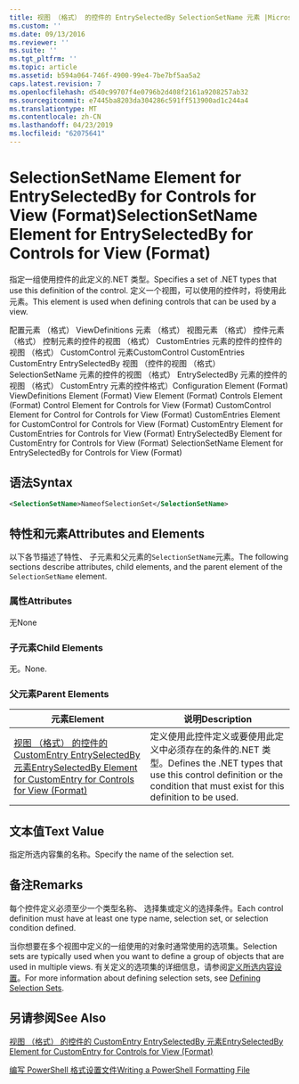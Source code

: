 ```yaml
---
title: 视图 （格式） 的控件的 EntrySelectedBy SelectionSetName 元素 |Microsoft Docs
ms.custom: ''
ms.date: 09/13/2016
ms.reviewer: ''
ms.suite: ''
ms.tgt_pltfrm: ''
ms.topic: article
ms.assetid: b594a064-746f-4900-99e4-7be7bf5aa5a2
caps.latest.revision: 7
ms.openlocfilehash: d540c99707f4e0796b2d408f2161a9208257ab32
ms.sourcegitcommit: e7445ba8203da304286c591ff513900ad1c244a4
ms.translationtype: MT
ms.contentlocale: zh-CN
ms.lasthandoff: 04/23/2019
ms.locfileid: "62075641"
---
```

# <a name="selectionsetname-element-for-entryselectedby-for-controls-for-view-format"></a><span data-ttu-id="c5f18-102">SelectionSetName Element for EntrySelectedBy for Controls for View (Format)</span><span class="sxs-lookup"><span data-stu-id="c5f18-102">SelectionSetName Element for EntrySelectedBy for Controls for View (Format)</span></span>

<span data-ttu-id="c5f18-103">指定一组使用控件的此定义的.NET 类型。</span><span class="sxs-lookup"><span data-stu-id="c5f18-103">Specifies a set of .NET types that use this definition of the control.</span></span> <span data-ttu-id="c5f18-104">定义一个视图，可以使用的控件时，将使用此元素。</span><span class="sxs-lookup"><span data-stu-id="c5f18-104">This element is used when defining controls that can be used by a view.</span></span>

<span data-ttu-id="c5f18-105">配置元素 （格式） ViewDefinitions 元素 （格式） 视图元素 （格式） 控件元素 （格式） 控制元素的控件的视图 （格式） CustomEntries 元素的控件的控件的视图 （格式） CustomControl 元素CustomControl CustomEntries CustomEntry EntrySelectedBy 视图 （控件的视图 （格式） SelectionSetName 元素的控件的视图 （格式） EntrySelectedBy 元素的控件的视图 （格式） CustomEntry 元素的控件格式）</span><span class="sxs-lookup"><span data-stu-id="c5f18-105">Configuration Element (Format) ViewDefinitions Element (Format) View Element (Format) Controls Element (Format) Control Element for Controls for View (Format) CustomControl Element for Control for Controls for View (Format) CustomEntries Element for CustomControl for Controls for View (Format) CustomEntry Element for CustomEntries for Controls for View (Format) EntrySelectedBy Element for CustomEntry for Controls for View (Format) SelectionSetName Element for EntrySelectedBy for Controls for View (Format)</span></span>

## <a name="syntax"></a><span data-ttu-id="c5f18-106">语法</span><span class="sxs-lookup"><span data-stu-id="c5f18-106">Syntax</span></span>

```xml
<SelectionSetName>NameofSelectionSet</SelectionSetName>

```

## <a name="attributes-and-elements"></a><span data-ttu-id="c5f18-107">特性和元素</span><span class="sxs-lookup"><span data-stu-id="c5f18-107">Attributes and Elements</span></span>

<span data-ttu-id="c5f18-108">以下各节描述了特性、 子元素和父元素的`SelectionSetName`元素。</span><span class="sxs-lookup"><span data-stu-id="c5f18-108">The following sections describe attributes, child elements, and the parent element of the `SelectionSetName` element.</span></span>

### <a name="attributes"></a><span data-ttu-id="c5f18-109">属性</span><span class="sxs-lookup"><span data-stu-id="c5f18-109">Attributes</span></span>

<span data-ttu-id="c5f18-110">无</span><span class="sxs-lookup"><span data-stu-id="c5f18-110">None</span></span>

### <a name="child-elements"></a><span data-ttu-id="c5f18-111">子元素</span><span class="sxs-lookup"><span data-stu-id="c5f18-111">Child Elements</span></span>

<span data-ttu-id="c5f18-112">无。</span><span class="sxs-lookup"><span data-stu-id="c5f18-112">None.</span></span>

### <a name="parent-elements"></a><span data-ttu-id="c5f18-113">父元素</span><span class="sxs-lookup"><span data-stu-id="c5f18-113">Parent Elements</span></span>

|<span data-ttu-id="c5f18-114">元素</span><span class="sxs-lookup"><span data-stu-id="c5f18-114">Element</span></span>|<span data-ttu-id="c5f18-115">说明</span><span class="sxs-lookup"><span data-stu-id="c5f18-115">Description</span></span>|
|-------------|-----------------|
|[<span data-ttu-id="c5f18-116">视图 （格式） 的控件的 CustomEntry EntrySelectedBy 元素</span><span class="sxs-lookup"><span data-stu-id="c5f18-116">EntrySelectedBy Element for CustomEntry for Controls for View (Format)</span></span>](./entryselectedby-element-for-customentry-for-controls-for-view-format.md)|<span data-ttu-id="c5f18-117">定义使用此控件定义或要使用此定义中必须存在的条件的.NET 类型。</span><span class="sxs-lookup"><span data-stu-id="c5f18-117">Defines the .NET types that use this control definition or the condition that must exist for this definition to be used.</span></span>|

## <a name="text-value"></a><span data-ttu-id="c5f18-118">文本值</span><span class="sxs-lookup"><span data-stu-id="c5f18-118">Text Value</span></span>

<span data-ttu-id="c5f18-119">指定所选内容集的名称。</span><span class="sxs-lookup"><span data-stu-id="c5f18-119">Specify the name of the selection set.</span></span>

## <a name="remarks"></a><span data-ttu-id="c5f18-120">备注</span><span class="sxs-lookup"><span data-stu-id="c5f18-120">Remarks</span></span>

<span data-ttu-id="c5f18-121">每个控件定义必须至少一个类型名称、 选择集或定义的选择条件。</span><span class="sxs-lookup"><span data-stu-id="c5f18-121">Each control definition must have at least one type name, selection set, or selection condition defined.</span></span>

<span data-ttu-id="c5f18-122">当你想要在多个视图中定义的一组使用的对象时通常使用的选项集。</span><span class="sxs-lookup"><span data-stu-id="c5f18-122">Selection sets are typically used when you want to define a group of objects that are used in multiple views.</span></span> <span data-ttu-id="c5f18-123">有关定义的选项集的详细信息，请参阅[定义所选内容设置](./defining-selection-sets.md)。</span><span class="sxs-lookup"><span data-stu-id="c5f18-123">For more information about defining selection sets, see [Defining Selection Sets](./defining-selection-sets.md).</span></span>

## <a name="see-also"></a><span data-ttu-id="c5f18-124">另请参阅</span><span class="sxs-lookup"><span data-stu-id="c5f18-124">See Also</span></span>

[<span data-ttu-id="c5f18-125">视图 （格式） 的控件的 CustomEntry EntrySelectedBy 元素</span><span class="sxs-lookup"><span data-stu-id="c5f18-125">EntrySelectedBy Element for CustomEntry for Controls for View (Format)</span></span>](./entryselectedby-element-for-customentry-for-controls-for-view-format.md)

[<span data-ttu-id="c5f18-126">编写 PowerShell 格式设置文件</span><span class="sxs-lookup"><span data-stu-id="c5f18-126">Writing a PowerShell Formatting File</span></span>](./writing-a-powershell-formatting-file.md)

